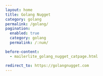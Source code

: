 ```yaml
---
layout: home
title: Golang Nugget
category: golang
permalink: /golang/
pagination: 
  enabled: true
  category: golang
  permalink: /:num/

before-content:
  - mailerlite_golang_nugget_catpage.html

redirect_to: https://golangnugget.com
---
```

